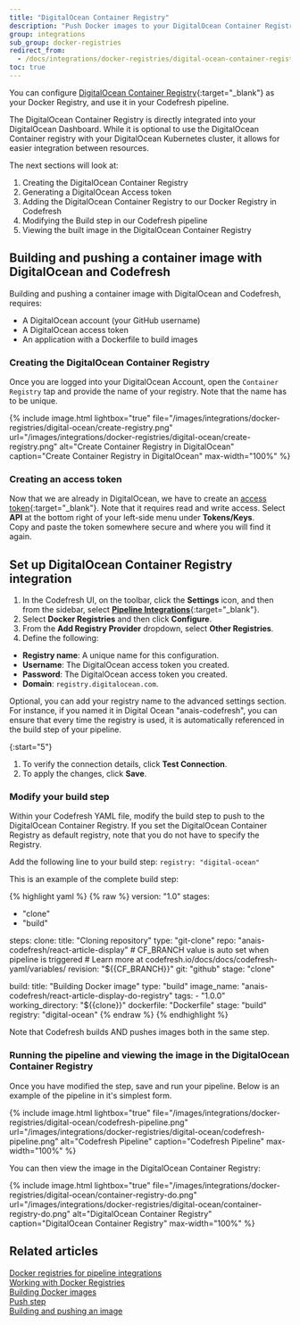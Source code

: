 ```yaml
---
title: "DigitalOcean Container Registry"
description: "Push Docker images to your DigitalOcean Container Registry with pipeline integration"
group: integrations
sub_group: docker-registries
redirect_from:
  - /docs/integrations/docker-registries/digital-ocean-container-registry/
toc: true
---
```


You can configure [DigitalOcean Container Registry](https://www.digitalocean.com/products/container-registry/){:target="\_blank"} as your Docker Registry, and use it in your Codefresh pipeline. 


The DigitalOcean Container Registry is directly integrated into your DigitalOcean Dashboard. While it is optional to use the DigitalOcean Container registry with your DigitalOcean Kubernetes cluster, it allows for easier integration between resources. 

The next sections will look at:
1. Creating the DigitalOcean Container Registry
2. Generating a DigitalOcean Access token
3. Adding the DigitalOcean Container Registry to our Docker Registry in Codefresh
4. Modifying the Build step in our Codefresh pipeline
5. Viewing the built image in the DigitalOcean Container Registry

## Building and pushing a container image with DigitalOcean and Codefresh

Building and pushing a container image with DigitalOcean and Codefresh, requires:  
* A DigitalOcean account (your GitHub username)
* A DigitalOcean access token
* An application with a Dockerfile to build images

### Creating the DigitalOcean Container Registry

Once you are logged into your DigitalOcean Account, open the `Container Registry` tap and provide the name of your registry. Note that the name has to be unique. 

{% include image.html 
	lightbox="true" 
	file="/images/integrations/docker-registries/digital-ocean/create-registry.png" 
	url="/images/integrations/docker-registries/digital-ocean/create-registry.png" 
	alt="Create Container Registry in DigitalOcean"
	caption="Create Container Registry in DigitalOcean" 
	max-width="100%" 
%}

### Creating an access token

Now that we are already in DigitalOcean, we have to create an [access token](https://www.digitalocean.com/docs/apis-clis/api/create-personal-access-token/){:target="\_blank"}. Note that it requires read and write access.
Select **API** at the bottom right of your left-side menu under **Tokens/Keys**.   
Copy and paste the token somewhere secure and where you will find it again.

## Set up DigitalOcean Container Registry integration


1. In the Codefresh UI, on the toolbar, click the **Settings** icon, and then from the sidebar, select [**Pipeline Integrations**](https://g.codefresh.io/account-admin/account-conf/integration){:target="\_blank"}. 
1. Select **Docker Registries** and then click **Configure**.
1. From the **Add Registry Provider** dropdown, select **Other Registries**.
1. Define the following:  
  * **Registry name**: A unique name for this configuration.
  * **Username**: The DigitalOcean access token you created.
  * **Password**: The DigitalOcean access token you created.
  * **Domain**: `registry.digitalocean.com`.  

  Optional, you can add your registry name to the advanced settings section. For instance, if you named it in Digital Ocean "anais-codefresh", you can ensure that every time the registry is used, it is automatically referenced in the build step of your pipeline.

<!--{% include image.html 
	lightbox="true" 
	file="/images/integrations/docker-registries/digital-ocean/codefresh-docker-registry.png" 
	url="/images/integrations/docker-registries/digital-ocean/codefresh-docker-registry.png" 
	alt="DigitalOcean Container Registry settings"
	caption="DigitalOcean Container Registry settings" 
	max-width="100%" 
%}  -->

{:start="5"}
1. To verify the connection details, click **Test Connection**.
1. To apply the changes, click **Save**.



### Modify your build step 

Within your Codefresh YAML file, modify the build step to push to the DigitalOcean Container Registry. If you set the DigitalOcean Container Registry as default registry, note that you do not have to specify the Registry.

Add the following line to your build step:
`registry: "digital-ocean"`

This is an example of the complete build step:

{% highlight yaml %}
{% raw %}
version: "1.0"
stages:
  - "clone"
  - "build"

steps:
  clone:
    title: "Cloning repository"
    type: "git-clone"
    repo: "anais-codefresh/react-article-display"
    # CF_BRANCH value is auto set when pipeline is triggered
    # Learn more at codefresh.io/docs/docs/codefresh-yaml/variables/
    revision: "${{CF_BRANCH}}"
    git: "github"
    stage: "clone"

  build:
    title: "Building Docker image"
    type: "build"
    image_name: "anais-codefresh/react-article-display-do-registry"
    tags: 
      - "1.0.0"
    working_directory: "${{clone}}"
    dockerfile: "Dockerfile"
    stage: "build"
    registry: "digital-ocean"
{% endraw %}
{% endhighlight %}

Note that Codefresh builds AND pushes images both in the same step.

### Running the pipeline and viewing the image in the DigitalOcean Container Registry

Once you have modified the step, save and run your pipeline. Below is an example of the pipeline in it's simplest form.

{% include image.html 
	lightbox="true" 
	file="/images/integrations/docker-registries/digital-ocean/codefresh-pipeline.png" 
	url="/images/integrations/docker-registries/digital-ocean/codefresh-pipeline.png" 
	alt="Codefresh Pipeline"
	caption="Codefresh Pipeline" 
	max-width="100%" 
%}

You can then view the image in the DigitalOcean Container Registry:

{% include image.html 
	lightbox="true" 
	file="/images/integrations/docker-registries/digital-ocean/container-registry-do.png" 
	url="/images/integrations/docker-registries/digital-ocean/container-registry-do.png" 
	alt="DigitalOcean Container Registry"
	caption="DigitalOcean Container Registry" 
	max-width="100%" 
%}

## Related articles
[Docker registries for pipeline integrations]({{site.baseurl}}/docs/integrations/docker-registries)  
[Working with Docker Registries]({{site.baseurl}}/docs/ci-cd-guides/working-with-docker-registries/)  
[Building Docker images]({{site.baseurl}}/docs/ci-cd-guides/building-docker-images/)  
[Push step]({{site.baseurl}}/docs/pipelines/steps/push/)  
[Building and pushing an image]({{site.baseurl}}/docs/example-catalog/ci-examples/build-and-push-an-image/)  

